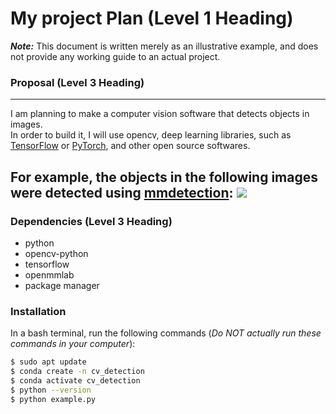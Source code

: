 # My  project Plan (Level 1 Heading)
***Note:*** This document is written merely as an illustrative example, and does not provide any working guide to an actual project.

### Proposal (Level 3 Heading)
---
I am planning to make a computer vision software that detects objects in images.  
In order to build it, I will use opencv, deep learning libraries, such as [TensorFlow](https://www.tensorflow.org/) or [PyTorch](https://pytorch.org/), and other open source softwares.

For example, the objects in the following images were detected using [mmdetection](https://github.com/open-mmlab/mmdetection): 
![](https://user-images.githubusercontent.com/12907710/137271636-56ba1cd2-b110-4812-8221-b4c120320aa9.png)
---
### Dependencies (Level 3 Heading)
- python
- opencv-python
- tensorflow
- openmmlab
- package manager

### Installation
In a bash terminal, run the following commands (*Do NOT actually run these commands in your computer*):
``` sh
$ sudo apt update
$ conda create -n cv_detection
$ conda activate cv_detection
$ python --version
$ python example.py
```
